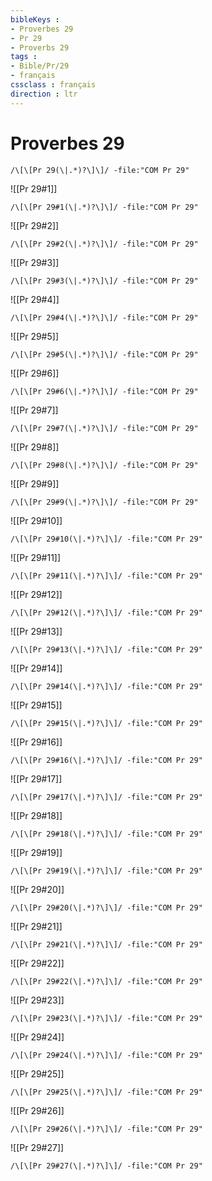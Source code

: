 ```yaml
---
bibleKeys : 
- Proverbes 29
- Pr 29
- Proverbs 29
tags : 
- Bible/Pr/29
- français
cssclass : français
direction : ltr
---
```


# Proverbes 29

```query
/\[\[Pr 29(\|.*)?\]\]/ -file:"COM Pr 29"
```



![[Pr 29#1]]

```query
/\[\[Pr 29#1(\|.*)?\]\]/ -file:"COM Pr 29"
```

![[Pr 29#2]]

```query
/\[\[Pr 29#2(\|.*)?\]\]/ -file:"COM Pr 29"
```

![[Pr 29#3]]

```query
/\[\[Pr 29#3(\|.*)?\]\]/ -file:"COM Pr 29"
```

![[Pr 29#4]]

```query
/\[\[Pr 29#4(\|.*)?\]\]/ -file:"COM Pr 29"
```

![[Pr 29#5]]

```query
/\[\[Pr 29#5(\|.*)?\]\]/ -file:"COM Pr 29"
```

![[Pr 29#6]]

```query
/\[\[Pr 29#6(\|.*)?\]\]/ -file:"COM Pr 29"
```

![[Pr 29#7]]

```query
/\[\[Pr 29#7(\|.*)?\]\]/ -file:"COM Pr 29"
```

![[Pr 29#8]]

```query
/\[\[Pr 29#8(\|.*)?\]\]/ -file:"COM Pr 29"
```

![[Pr 29#9]]

```query
/\[\[Pr 29#9(\|.*)?\]\]/ -file:"COM Pr 29"
```

![[Pr 29#10]]

```query
/\[\[Pr 29#10(\|.*)?\]\]/ -file:"COM Pr 29"
```

![[Pr 29#11]]

```query
/\[\[Pr 29#11(\|.*)?\]\]/ -file:"COM Pr 29"
```

![[Pr 29#12]]

```query
/\[\[Pr 29#12(\|.*)?\]\]/ -file:"COM Pr 29"
```

![[Pr 29#13]]

```query
/\[\[Pr 29#13(\|.*)?\]\]/ -file:"COM Pr 29"
```

![[Pr 29#14]]

```query
/\[\[Pr 29#14(\|.*)?\]\]/ -file:"COM Pr 29"
```

![[Pr 29#15]]

```query
/\[\[Pr 29#15(\|.*)?\]\]/ -file:"COM Pr 29"
```

![[Pr 29#16]]

```query
/\[\[Pr 29#16(\|.*)?\]\]/ -file:"COM Pr 29"
```

![[Pr 29#17]]

```query
/\[\[Pr 29#17(\|.*)?\]\]/ -file:"COM Pr 29"
```

![[Pr 29#18]]

```query
/\[\[Pr 29#18(\|.*)?\]\]/ -file:"COM Pr 29"
```

![[Pr 29#19]]

```query
/\[\[Pr 29#19(\|.*)?\]\]/ -file:"COM Pr 29"
```

![[Pr 29#20]]

```query
/\[\[Pr 29#20(\|.*)?\]\]/ -file:"COM Pr 29"
```

![[Pr 29#21]]

```query
/\[\[Pr 29#21(\|.*)?\]\]/ -file:"COM Pr 29"
```

![[Pr 29#22]]

```query
/\[\[Pr 29#22(\|.*)?\]\]/ -file:"COM Pr 29"
```

![[Pr 29#23]]

```query
/\[\[Pr 29#23(\|.*)?\]\]/ -file:"COM Pr 29"
```

![[Pr 29#24]]

```query
/\[\[Pr 29#24(\|.*)?\]\]/ -file:"COM Pr 29"
```

![[Pr 29#25]]

```query
/\[\[Pr 29#25(\|.*)?\]\]/ -file:"COM Pr 29"
```

![[Pr 29#26]]

```query
/\[\[Pr 29#26(\|.*)?\]\]/ -file:"COM Pr 29"
```

![[Pr 29#27]]

```query
/\[\[Pr 29#27(\|.*)?\]\]/ -file:"COM Pr 29"
```

